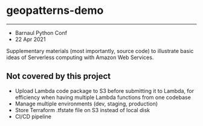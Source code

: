 # geopatterns-demo
---

- Barnaul Python Conf 
- 22 Apr 2021

Supplementary materials (most importantly, source code) to illustrate basic ideas of Serverless computing with Amazon Web Services.

## Not covered by this project

- Upload Lambda code package to S3 before submitting it to Lambda, for efficiency when having multiple Lambda functions from one codebase 
- Manage multiple environments (dev, staging, production)
- Store Terraform .tfstate file on S3 instead of local disk
- CI/CD pipeline
